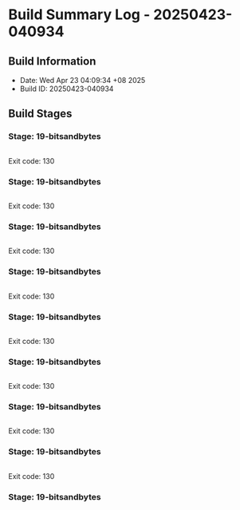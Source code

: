 # Build Summary Log - 20250423-040934

## Build Information
- Date: Wed Apr 23 04:09:34 +08 2025
- Build ID: 20250423-040934

## Build Stages

### Stage: 19-bitsandbytes
```
```
Exit code: 130

### Stage: 19-bitsandbytes
```
```
Exit code: 130

### Stage: 19-bitsandbytes
```
```
Exit code: 130

### Stage: 19-bitsandbytes
```
```
Exit code: 130

### Stage: 19-bitsandbytes
```
```
Exit code: 130

### Stage: 19-bitsandbytes
```
```
Exit code: 130

### Stage: 19-bitsandbytes
```
```
Exit code: 130

### Stage: 19-bitsandbytes
```
```
Exit code: 130

### Stage: 19-bitsandbytes
```
